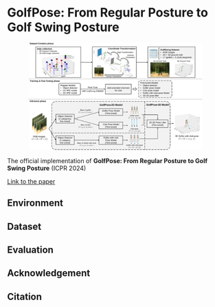 # GolfPose: From Regular Posture to Golf Swing Posture

<p align="center"> <img src="./images/framework_v13.svg" width="80%"> </p> 

The official implementation of **GolfPose: From Regular Posture to Golf Swing Posture** (ICPR 2024) 

[Link to the paper](https://)

## Environment

## Dataset

## Evaluation

## Acknowledgement

## Citation
